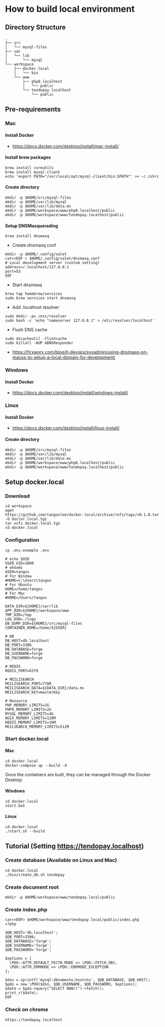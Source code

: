 # How to build local environment

## Directory Structure
```shell
.
├── src
│   └── mysql-files
├── var
│   └── lib
│       └── mysql
└── workspace
    ├── docker.local
    │   └── bin
    └── www
        ├── php8.localhost
        │   └── public
        └── tendopay.localhost
            └── public
```

## Pre-requirements
### Mac
#### Install Docker
- https://docs.docker.com/desktop/install/mac-install/
#### Install brew packages
```shell
brew install coreutils
brew install mysql-client
echo 'export PATH="/usr/local/opt/mysql-client/bin:$PATH"' >> ~/.zshrc
```
#### Create directory
```shell
mkdir -p $HOME/src/mysql-files
mkdir -p $HOME/var/lib/mysql
mkdir -p $HOME/var/lib/data.ms
mkdir -p $HOME/workspace/www/php8.localhost/public
mkdir -p $HOME/workspace/www/tendopay.localhost/public
```
#### Setup DNSMasquerading
```shell
brew install dnsmasq
```
- Create dnsmasq conf
```shell
mkdir -p $HOME/.config/valet
cat<<EOF > $HOME/.config/valet/dnsmasq.conf
# Local development server (custom setting)
address=/.localhost/127.0.0.1
port=53
EOF
```
- Start dnsmasq
```shell
brew tap homebrew/services
sudo brew services start dnsmasq
```
- Add .localhost resolver
```shell
sudo mkdir -pv /etc/resolver
sudo bash -c 'echo "nameserver 127.0.0.1" > /etc/resolver/localhost'
```
- Flush DNS cache
```shell
sudo dscacheutil -flushcache
sudo killall -HUP mDNSResponder
```

- https://firxworx.com/blog/it-devops/sysadmin/using-dnsmasq-on-macos-to-setup-a-local-domain-for-development/

### Windows
#### Install Docker
- https://docs.docker.com/desktop/install/windows-install/

### Linux
#### Install Docker
- https://docs.docker.com/desktop/install/linux-install/
#### Create directory
```shell
mkdir -p $HOME/src/mysql-files
mkdir -p $HOME/var/lib/mysql
mkdir -p $HOME/var/lib/data.ms
mkdir -p $HOME/workspace/www/php8.localhost/public
mkdir -p $HOME/workspace/www/tendopay.localhost/public
```

## Setup docker.local
### Download
```shell
cd workspace
wget https://github.com/tangoslee/docker.local/archive/refs/tags/v0.1.0.tar.gz -O docler.local.tgz
tar xvfz docker.local.tgz
cd docker.local
```
### Configuration
```shell
cp .env.example .env
```
```dotenv
# echo $UID
USER_UID=1000
# whoami
USER=tangos
# For Window
#HOME=C:\Users\tangos
# For Ubuntu
HOME=/home/tangos
# For Mac
#HOME=/Users/tangos

DATA_DIR=${HOME}/var/lib
APP_DIR=${HOME}/workspace/www
TMP_DIR=/tmp
LOG_DIR=./logs
DB_DUMP_DIR=${HOME}/src/mysql-files
CONTAINER_HOME=/home/${USER}

# DB
DB_HOST=db.localhost
DB_PORT=3306
DB_DATABASE=forge
DB_USERNAME=forge
DB_PASSWORD=forge

# REDIS
REDIS_PORT=6379

# MEILISEARCH
MEILISEARCH_PORT=7700
MEILISEARCH_DATA=${DATA_DIR}/data.ms
MEILISEARCH_KEY=masterKey

# Resource
PHP_MEMORY_LIMITS=2G
PHP8_MEMORY_LIMITS=2G
MYSQL_MEMORY_LIMITS=4G
NGIX_MEMORY_LIMITS=128M
REDIS_MEMORY_LIMITS=16M
MEILSEARCH_MEMORY_LIMITS=512M
```

### Start docker.local
#### Mac
```shell
cd docker.local
docker-compose up --build -d
```
Once the containers are built, they can be managed through the Docker Desktop

#### Windows
```shell
cd docker.local
start.bat
```

#### Linux
```shell
cd docker.local
./start.sh --build
```

## Tutorial (Setting https://tendopay.localhost)

### Create database (Available on Linux and Mac)
```
cd docker.local
./bin/create_db.sh tendopay
```

### Create document root
```shell
mkdir -p $HOME/workspace/www/tendopay.local/public
```

### Create index.php
```shell
cat<<EOF> $HOME/workspace/www/tendopay.local/public/index.php
<?php

$DB_HOST='db.localhost';
$DB_PORT=3306;
$DB_DATABASE='forge';
$DB_USERNAME='forge';
$DB_PASSWORD='forge';

$options = [
  \PDO::ATTR_DEFAULT_FECTH_MODE => \PDO::FETCH_OBJ,
  \PDO::ATTR_ERRMODE => \PDO::ERRMODE_EXCEPTION
];

$dsn = sprintf('mysql:dbname=%s;host=%s', $DB_DATABASE, $DB_HOST);
$pdo = new \PDO($dsn, $DB_USERNAME, $DB_PASSWORD, $options);
$date = $pdo->query("SELECT NOW()")->fetch();
print_r($date);
EOF
```

### Check on chrome
```shell
https://tendopay.localhost
```

